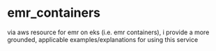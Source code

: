 # emr_containers
via aws resource for emr on eks (i.e. emr containers), i provide a more grounded, applicable examples/explanations for using this service
